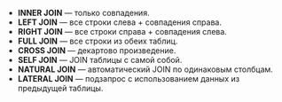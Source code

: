 - **INNER JOIN** — только совпадения.
- **LEFT JOIN** — все строки слева + совпадения справа.
- **RIGHT JOIN** — все строки справа + совпадения слева.
- **FULL JOIN** — все строки из обеих таблиц.
- **CROSS JOIN** — декартово произведение.
- **SELF JOIN** — JOIN таблицы с самой собой.
- **NATURAL JOIN** — автоматический JOIN по одинаковым столбцам.
- **LATERAL JOIN** — подзапрос с использованием данных из предыдущей таблицы.